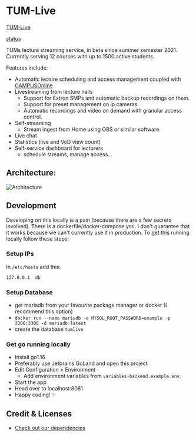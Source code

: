 # TUM-Live

[TUM-Live](https://live.mm.rbg.tum.de)

[status](https://tum-live.betteruptime.com/)

TUMs lecture streaming service, in beta since summer semester 2021.
Currently serving 12 courses with up to 1500 active students.

Features include:
- Automatic lecture scheduling and access management coupled with [CAMPUSOnline](https://www.tugraz.at/tu-graz/organisationsstruktur/serviceeinrichtungen-und-stabsstellen/campusonline/)
- Livestreaming from lecture halls
  - Support for Extron SMPs and automatic backup recordings on them.
  - Support for preset management on ip cameras
  - Automatic recordings and video on demand with granular access control.
- Self-streaming
  - Stream ingest from Home using OBS or similar software.
- Live chat 
- Statistics (live and VoD view count)
- Self-service dashboard for lecturers 
  - schedule streams, manage access...

## Architecture:

![Architecture](https://raw.githubusercontent.com/joschahenningsen/TUM-Live/dev/target_architecture.png "Architecture")

## Development

Developing on this locally is a pain (because there are a few secrets involved). 
There is a dockerfile/docker-compose.yml. I don't guarantee that it works because we can't currently use it in production.
To get this running locally follow these steps:

### Setup IPs
In `/etc/hosts` add this: 
```
127.0.0.1  db
```

### Setup Database

- get mariadb from your favourite package manager or docker (I recommend this option)
- `docker run --name mariadb -e MYSQL_ROOT_PASSWORD=example -p 3306:3306 -d mariadb:latest`
- create the database `tumlive`

### Get go running locally

- Install go1.16
- Preferably use Jetbrains GoLand and open this project
- Edit Configuration > Environment 
  - Add environment variables from `variables-backend.example.env`.
- Start the app
- Head over to localhost:8081
- Happy coding! :sparkles:

## Credit & Licenses

- [Check out our dependencies](https://github.com/joschahenningsen/TUM-Live/network/dependencies)

